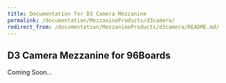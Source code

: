 ```yaml
---
title: Documentation for D3 Camera Mezzanine
permalink: /documentation/MezzanineProducts/d3camera/
redirect_from: /documentation/MezzanineProducts/d3camera/README.md/
---
```

## D3 Camera Mezzanine for 96Boards

Coming Soon...
